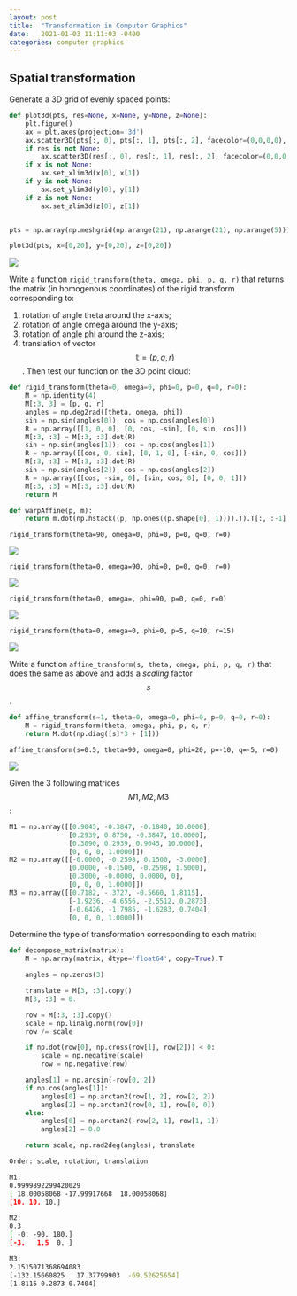 ```yaml
---
layout: post
title:  "Transformation in Computer Graphics"
date:   2021-01-03 11:11:03 -0400
categories: computer graphics
---
```

## Spatial transformation
Generate a 3D grid of evenly spaced points:

```python
def plot3d(pts, res=None, x=None, y=None, z=None):
    plt.figure()
    ax = plt.axes(projection='3d')
    ax.scatter3D(pts[:, 0], pts[:, 1], pts[:, 2], facecolor=(0,0,0,0), edgecolor='b', linewidth=0.5)
    if res is not None:
        ax.scatter3D(res[:, 0], res[:, 1], res[:, 2], facecolor=(0,0,0,0), edgecolor='r', linewidth=0.5)
    if x is not None:
        ax.set_xlim3d(x[0], x[1])
    if y is not None:
        ax.set_ylim3d(y[0], y[1])
    if z is not None:
        ax.set_zlim3d(z[0], z[1])


pts = np.array(np.meshgrid(np.arange(21), np.arange(21), np.arange(5))).T.reshape(-1, 3)

plot3d(pts, x=[0,20], y=[0,20], z=[0,20])
```

![](https://zyz9066.github.io/images/516/2/grid.png)

Write a function `rigid_transform(theta, omega, phi, p, q, r)` that returns the matrix (in homogenous coordinates) of the rigid transform corresponding to:
1. rotation of angle theta around the x-axis;
2. rotation of angle omega around the y-axis;
3. rotation of angle phi around the z-axis;
4. translation of vector $$\mathbb{t}=(p, q, r)$$.
Then test our function on the 3D point cloud:

```python
def rigid_transform(theta=0, omega=0, phi=0, p=0, q=0, r=0):
    M = np.identity(4)
    M[:3, 3] = [p, q, r]
    angles = np.deg2rad([theta, omega, phi])
    sin = np.sin(angles[0]); cos = np.cos(angles[0])
    R = np.array([[1, 0, 0], [0, cos, -sin], [0, sin, cos]])
    M[:3, :3] = M[:3, :3].dot(R)
    sin = np.sin(angles[1]); cos = np.cos(angles[1])
    R = np.array([[cos, 0, sin], [0, 1, 0], [-sin, 0, cos]])
    M[:3, :3] = M[:3, :3].dot(R)
    sin = np.sin(angles[2]); cos = np.cos(angles[2])
    R = np.array([[cos, -sin, 0], [sin, cos, 0], [0, 0, 1]])
    M[:3, :3] = M[:3, :3].dot(R)
    return M

def warpAffine(p, m):
    return m.dot(np.hstack((p, np.ones((p.shape[0], 1)))).T).T[:, :-1]
```

`rigid_transform(theta=90, omega=0, phi=0, p=0, q=0, r=0)`

![](https://zyz9066.github.io/images/516/2/x90.png)

`rigid_transform(theta=0, omega=90, phi=0, p=0, q=0, r=0)`

![](https://zyz9066.github.io/images/516/2/y90.png)

`rigid_transform(theta=0, omega=, phi=90, p=0, q=0, r=0)`

![](https://zyz9066.github.io/images/516/2/z90.png)

`rigid_transform(theta=0, omega=0, phi=0, p=5, q=10, r=15)`

![](https://zyz9066.github.io/images/516/2/translate.png)

Write a function `affine_transform(s, theta, omega, phi, p, q, r)` that does the same as above and adds a *scaling* factor $$s$$.

```python
def affine_transform(s=1, theta=0, omega=0, phi=0, p=0, q=0, r=0):
    M = rigid_transform(theta, omega, phi, p, q, r)
    return M.dot(np.diag([s]*3 + [1]))
```

`affine_transform(s=0.5, theta=90, omega=0, phi=20, p=-10, q=-5, r=0)`

![](https://zyz9066.github.io/images/516/2/affine.png)

Given the 3 following matrices $$M1, M2, M3$$:

```python
M1 = np.array([[0.9045, -0.3847, -0.1840, 10.0000],
               [0.2939, 0.8750, -0.3847, 10.0000],
               [0.3090, 0.2939, 0.9045, 10.0000],
               [0, 0, 0, 1.0000]])
M2 = np.array([[-0.0000, -0.2598, 0.1500, -3.0000],
               [0.0000, -0.1500, -0.2598, 1.5000],
               [0.3000, -0.0000, 0.0000, 0],
               [0, 0, 0, 1.0000]])
M3 = np.array([[0.7182, -.3727, -0.5660, 1.8115],
               [-1.9236, -4.6556, -2.5512, 0.2873],
               [-0.6426, -1.7985, -1.6283, 0.7404],
               [0, 0, 0, 1.0000]])
```

Determine the type of transformation corresponding to each matrix:

```python
def decompose_matrix(matrix):
    M = np.array(matrix, dtype='float64', copy=True).T

    angles = np.zeros(3)

    translate = M[3, :3].copy()
    M[3, :3] = 0.

    row = M[:3, :3].copy()
    scale = np.linalg.norm(row[0])
    row /= scale

    if np.dot(row[0], np.cross(row[1], row[2])) < 0:
        scale = np.negative(scale)
        row = np.negative(row)

    angles[1] = np.arcsin(-row[0, 2])
    if np.cos(angles[1]):
        angles[0] = np.arctan2(row[1, 2], row[2, 2])
        angles[2] = np.arctan2(row[0, 1], row[0, 0])
    else:
        angles[0] = np.arctan2(-row[2, 1], row[1, 1])
        angles[2] = 0.0

    return scale, np.rad2deg(angles), translate
```

```sh
Order: scale, rotation, translation

M1:
0.9999892299420029
[ 18.00058068 -17.99917668  18.00058068]
[10. 10. 10.]

M2:
0.3
[ -0. -90. 180.]
[-3.   1.5  0. ]

M3:
2.1515071368694083
[-132.15660825   17.37799903  -69.52625654]
[1.8115 0.2873 0.7404]
```
